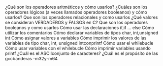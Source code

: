 ¿Qué son los operadores aritméticos y cómo usarlos?
¿Cuáles son los operadores lógicos (a veces llamados operadores booleanos) y cómo usarlos?
Que son los operadores relacionales y como usarlos
¿Qué valores se consideran VERDADEROS y FALSOS en C?
Que son los operadores booleanos y como usarlos
Cómo usar las declaraciones if,if ... else
Cómo utilizar los comentarios
Cómo declarar variables de tipos char, int,unsigned int
Cómo asignar valores a variables
Cómo imprimir los valores de las variables de tipo char, int, unsigned intconprintf
Cómo usar el whilebucle
Cómo usar variables con el whilebucle
Cómo imprimir variables usando printf
¿Cuál es el ASCIIconjunto de caracteres?
¿Cuál es el propósito de las gccbanderas -m32y-m64

